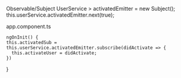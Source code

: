 Observable/Subject
UserService > activatedEmitter = new Subject<boolean>();
this.userService.activatedEmitter.next(true);
  
 app.component.ts
  
    ngOnInit() {
    this.activatedSub = this.userService.activatedEmitter.subscribe(didActivate => {
      this.activateUser = didActivate;
    })
  }
